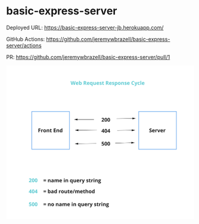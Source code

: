 # basic-express-server

Deployed URL: https://basic-express-server-jb.herokuapp.com/

GitHub Actions: https://github.com/jeremywbrazell/basic-express-server/actions

PR: https://github.com/jeremywbrazell/basic-express-server/pull/1

![UML](uml.png)
